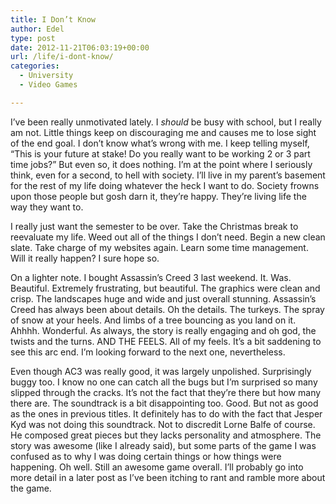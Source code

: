 ```yaml
---
title: I Don’t Know
author: Edel
type: post
date: 2012-11-21T06:03:19+00:00
url: /life/i-dont-know/
categories:
  - University
  - Video Games

---
```

I&#8217;ve been really unmotivated lately. I _should_ be busy with school, but I really am not. Little things keep on discouraging me and causes me to lose sight of the end goal. I don&#8217;t know what&#8217;s wrong with me. I keep telling myself, &#8220;This is your future at stake! Do you really want to be working 2 or 3 part time jobs?&#8221; But even so, it does nothing. I&#8217;m at the point where I seriously think, even for a second, to hell with society. I&#8217;ll live in my parent&#8217;s basement for the rest of my life doing whatever the heck I want to do. Society frowns upon those people but gosh darn it, they&#8217;re happy. They&#8217;re living life the way they want to.

I really just want the semester to be over. Take the Christmas break to reevaluate my life. Weed out all of the things I don&#8217;t need. Begin a new clean slate. Take charge of my websites again. Learn some time management. Will it really happen? I sure hope so.

On a lighter note. I bought Assassin&#8217;s Creed 3 last weekend. It. Was. Beautiful. Extremely frustrating, but beautiful. The graphics were clean and crisp. The landscapes huge and wide and just overall stunning. Assassin&#8217;s Creed has always been about details. Oh the details. The turkeys. The spray of snow at your heels. And limbs of a tree bouncing as you land on it. Ahhhh. Wonderful. As always, the story is really engaging and oh god, the twists and the turns. AND THE FEELS. All of my feels. It&#8217;s a bit saddening to see this arc end. I&#8217;m looking forward to the next one, nevertheless.

Even though AC3 was really good, it was largely unpolished. Surprisingly buggy too. I know no one can catch all the bugs but I&#8217;m surprised so many slipped through the cracks. It&#8217;s not the fact that they&#8217;re there but how many there are. The soundtrack is a bit disappointing too. Good. But not as good as the ones in previous titles. It definitely has to do with the fact that Jesper Kyd was not doing this soundtrack. Not to discredit Lorne Balfe of course. He composed great pieces but they lacks personality and atmosphere. The story was awesome (like I already said), but some parts of the game I was confused as to why I was doing certain things or how things were happening. Oh well. Still an awesome game overall. I&#8217;ll probably go into more detail in a later post as I&#8217;ve been itching to rant and ramble more about the game.

<ol class="footnote">
</ol>